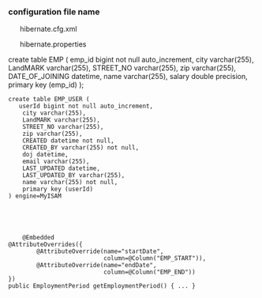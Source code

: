 <h3>configuration file name</h3>
<ol>hibernate.cfg.xml</ol>
<ol>hibernate.properties</ol>


create table EMP (
       emp_id bigint not null auto_increment,
        city varchar(255),
        LandMARK varchar(255),
        STREET_NO varchar(255),
        zip varchar(255),
        DATE_OF_JOINING datetime,
        name varchar(255),
        salary double precision,
        primary key (emp_id)
    ); 
    
    create table EMP_USER (
       userId bigint not null auto_increment,
        city varchar(255),
        LandMARK varchar(255),
        STREET_NO varchar(255),
        zip varchar(255),
        CREATED datetime not null,
        CREATED_BY varchar(255) not null,
        doj datetime,
        email varchar(255),
        LAST_UPDATED datetime,
        LAST_UPDATED_BY varchar(255),
        name varchar(255) not null,
        primary key (userId)
    ) engine=MyISAM
    
    
    
    
    
        @Embedded
    @AttributeOverrides({
            @AttributeOverride(name="startDate",
                               column=@Column("EMP_START")),
            @AttributeOverride(name="endDate",
                               column=@Column("EMP_END"))
    })
    public EmploymentPeriod getEmploymentPeriod() { ... }

 